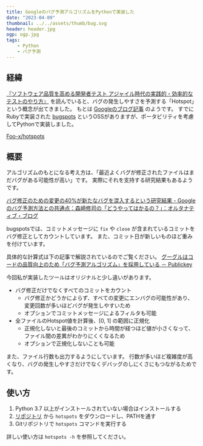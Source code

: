```yaml
---
title: Googleのバグ予測アルゴリズムをPythonで実装した
date: "2023-04-09"
thumbnail: ../../assets/thumb/bug.svg
header: header.jpg
ogp: ogp.jpg
tags:
    - Python
    - バグ予測
---
```


## 経緯

[『ソフトウェア品質を高める開発者テスト アジャイル時代の実践的・効率的なテストのやり方』](https://www.amazon.co.jp/dp/B08TBD3LSS) を読んでいると、バグの発生しやすさを予測する「Hotspot」という概念が出てきました。
もとは [Googleのブログ記事](http://google-engtools.blogspot.com/2011/12/bug-prediction-at-google.html) のようです。
すでにRubyで実装された [bugspots](https://github.com/igrigorik/bugspots) というOSSがありますが、ポータビリティを考慮してPythonで実装しました。

[Foo-x/hotspots](https://github.com/Foo-x/hotspots)


## 概要

アルゴリズムのもとになる考え方は、「最近よくバグが修正されたファイルはまだバグがある可能性が高い」です。
実際にそれを支持する研究結果もあるようです。

[バグ修正のための変更の40%が新たなバグを混入するという研究結果 - Googleのバグ予測方法との共通点：森崎修司の「どうやってはかるの？」：オルタナティブ・ブログ](https://blogs.itmedia.co.jp/morisaki/2011/12/--google-cabc.html)

bugspotsでは、コミットメッセージに `fix` や `close` が含まれているコミットをバグ修正としてカウントしています。
また、コミット日が新しいものほど重みを付けています。

具体的な計算式は下の記事で解説されているのでご覧ください。
[グーグルはコードの品質向上のため「バグ予測アルゴリズム」を採用している － Publickey](https://www.publickey1.jp/blog/11/post_193.html)

今回私が実装したツールはオリジナルと少し違いがあります。

- バグ修正だけでなくすべてのコミットをカウント
    - バグ修正かどうかによらず、すべての変更にエンバグの可能性があり、変更回数が多いほどバグが発生しやすいため
    - オプションでコミットメッセージによるフィルタも可能
- 全ファイルのHotspot値を計算後、[0, 1] の範囲に正規化
    - 正規化しないと最後のコミットから時間が経つほど値が小さくなって、ファイル間の差異がわかりにくくなるため
    - オプションで正規化しないことも可能

また、ファイル行数も出力するようにしています。
行数が多いほど複雑度が高くなり、バグの発生しやすさだけでなくデバッグのしにくさにもつながるためです。


## 使い方

1. Python 3.7 以上がインストールされていない場合はインストールする
2. [リポジトリ](https://github.com/Foo-x/hotspots) から `hotspots` をダウンロードし、PATHを通す
3. Gitリポジトリで `hotspots` コマンドを実行する

詳しい使い方は `hotspots -h` を参照してください。
